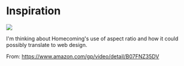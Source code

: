 # Inspiration

![](https://db-feed.s3.amazonaws.com/legacy/Screen_Shot_2018_12_20_at_3_47_10_PM-1545338957880.png)

I'm thinking about Homecoming's use of aspect ratio and how it could possibly translate to web design.

From: https://www.amazon.com/gp/video/detail/B07FNZ35DV